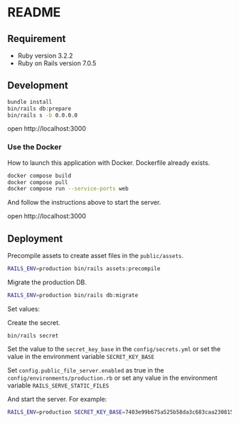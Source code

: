 # README

## Requirement
* Ruby version 3.2.2
* Ruby on Rails version 7.0.5

## Development

```sh
bundle install
bin/rails db:prepare
bin/rails s -b 0.0.0.0
```

open http://localhost:3000

### Use the Docker

How to launch this application with Docker.
Dockerfile already exists.

```sh
docker compose build
docker compose pull
docker compose run --service-ports web
```

And follow the instructions above to start the server.

open http://localhost:3000

## Deployment

Precompile assets to create asset files in the `public/assets`.

```sh
RAILS_ENV=production bin/rails assets:precompile
```

Migrate the production DB.

```sh
RAILS_ENV=production bin/rails db:migrate
```

Set values:

Create the secret.

```
bin/rails secret
```

Set the value to the `secret_key_base` in the `config/secrets.yml` or set the value in the environment variable `SECRET_KEY_BASE`

Set `config.public_file_server.enabled` as true in the `config/environments/production.rb` or set any value in the environment variable `RAILS_SERVE_STATIC_FILES`

And start the server. For example:

```sh
RAILS_ENV=production SECRET_KEY_BASE=7403e99b675a525b58da3c683caa230815679427c49a2e6f03a0461529e28deb1e7164bb219d6b8091476567f9c26faf55746adca7c4e3b0d780cf1312ee13e3 RAILS_SERVE_STATIC_FILES=true bin/rails s -b 0.0.0.0
```
